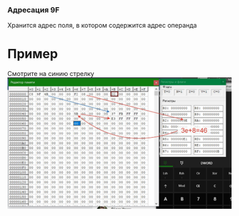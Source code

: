 ### Адресация 9F
Хранится адрес поля,  в котором содержится адрес операнда
# Пример
Смотрите на синию стрелку
![Пример1](../../img/C8-9F-F2.jpg)
